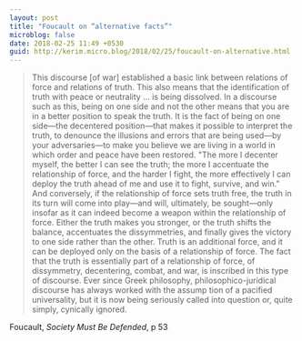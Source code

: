 ```yaml
---
layout: post
title: "Foucault on “alternative facts”"
microblog: false
date: 2018-02-25 11:49 +0530
guid: http://kerim.micro.blog/2018/02/25/foucault-on-alternative.html
---
```

> This discourse \[of war\] established a basic link between relations of force and relations of truth. This also means that the identification of truth with peace or neutrality … is being dissolved. In a discourse such as this, being on one side and not the other means that you are in a better position to speak the truth. It is the fact of being on one side—the decentered position—that makes it possible to interpret the truth, to denounce the illusions and errors that are being used—by your adversaries—to make you believe we are living in a world in which order and peace have been restored. "The more I decenter myself, the better I can see the truth; the more I accentuate the relationship of force, and the harder I fight, the more effectively I can deploy the truth ahead of me and use it to fight, survive, and win." And conversely, if the relationship of force sets truth free, the truth in its turn will come into play—and will, ultimately, be sought—only insofar as it can indeed become a weapon within the relationship of force. Either the truth makes you stronger, or the truth shifts the balance, accentuates the dissymmetries, and finally gives the victory to one side rather than the other. Truth is an additional force, and it can be deployed only on the basis of a relationship of force. The fact that the truth is essentially part of a relationship of force, of dissymmetry, decentering, combat, and war, is inscribed in this type of discourse. Ever since Greek philosophy, philosophico-juridical discourse has always worked with the assump tion of a pacified universality, but it is now being seriously called into question or, quite simply, cynically ignored.

Foucault, *Society Must Be Defended*, p 53

